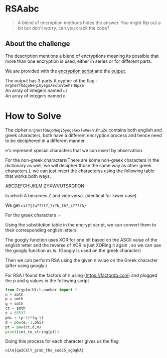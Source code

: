 # RSAabc

> A blend of encryption methods hides the answer. You might flip out a bit but don't worry, can you crack the code?

## About the challenge

The description mentions a blend of encryptions meaning its possible that more than one encryption is used, either in series or for different parts.

We are provided with the [encryption script](chal/cipher.py) and the [output](chal/out.txt).

The output has 3 parts
A cypher of the flag  - `mrgπeτfΟΔςoΝeηiδyegsλexlwVαehιΠπμZe` <br>
An array of integers named `ct` <br>
An array of integers named `n`

# How to Solve

The cipher `mrgπeτfΟΔςoΝeηiδyegsλexlwVαehιΠπμZe` contains both english and greek characters, both have a different encryption process and hence need to be deciphered in a different manner.

e's represent special characters that we can insert by observation.

For the non-greek characters(There are some non-greek characters in the dictionary as well, we will decipher those the same way as other greek characters.), we can just invert the characterss using the following table that works both ways.

ABCDEFGHIJKLM
ZYXWVUTSRQPON

In which A becomes Z and vice versa. (identical for lower case)

We get `nit?{?u???lY_?r?b_th?_s????A}`


For the greek characters :-

Using the substitution table in the encrypt script, we can convert them to their corresponding english letters. 

The googly function uses XOR for one bit based on the ASCII value of the english letter and the reverse of XOR is just XORing it again , so we can use the googly function as is. (Googly is used on the greek character)

Then we can perform RSA using the given n value on the Greek character (after using googly.)

For RSA I found the factors of n using (https://factordb.com) and plugged the p and q values in the following script

```python
from Crypto.Util.number import *
n = smth
p = smth
q = smth
ct = smth
e = 65537
phi = (p-1)*(q-1)
d = pow(e,-1,phi)
pt = pow(ct,d,n)
print(int_to_string(pt))

```

Doing this process for each character gives us the flag 

```
nite{quICklY_grab_the_codE5_sgOqkA}
```

